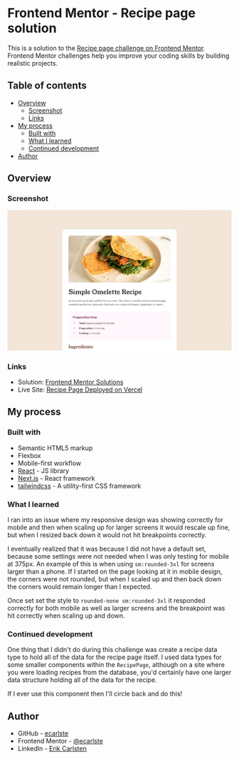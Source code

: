 # Frontend Mentor - Recipe page solution

This is a solution to the [Recipe page challenge on Frontend Mentor](https://www.frontendmentor.io/challenges/recipe-page-KiTsR8QQKm). Frontend Mentor challenges help you improve your coding skills by building realistic projects.

## Table of contents

- [Overview](#overview)
  - [Screenshot](#screenshot)
  - [Links](#links)
- [My process](#my-process)
  - [Built with](#built-with)
  - [What I learned](#what-i-learned)
  - [Continued development](#continued-development)
- [Author](#author)

## Overview

### Screenshot

![Screenshot of Recipe Page Component](../../../public/images/recipe-page-website-screenshot-desktop.png)

### Links

- Solution: [Frontend Mentor Solutions](https://www.frontendmentor.io/profile/ecarlste/solutions)
- Live Site: [Recipe Page Deployed on Vercel](https://learning-tailwind-inky.vercel.app/website-projects/recipe-page)

## My process

### Built with

- Semantic HTML5 markup
- Flexbox
- Mobile-first workflow
- [React](https://reactjs.org/) - JS library
- [Next.js](https://nextjs.org/) - React framework
- [tailwindcss](https://tailwindcss.com/) - A utility-first CSS framework

### What I learned

I ran into an issue where my responsive design was showing correctly for mobile and then when scaling up for larger screens it would rescale up fine, but when I resized back down it would not hit breakpoints correctly.

I eventually realized that it was because I did not have a default set, because some settings were not needed when I was only testing for mobile at 375px. An example of this is when using `sm:rounded-3xl` for screens larger than a phone. If I started on the page looking at it in mobile design, the corners were not rounded, but when I scaled up and then back down the corners would remain longer than I expected.

Once set set the style to `rounded-none sm:rounded-3xl` it responded correctly for both mobile as well as larger screens and the breakpoint was hit correctly when scaling up and down.

### Continued development

One thing that I didn't do during this challenge was create a recipe data type to hold all of the data for the recipe page itself. I used data types for some smaller components within the `RecipePage`, although on a site where you were loading recipes from the database, you'd certainly have one larger data structure holding all of the data for the recipe.

If I ever use this component then I'll circle back and do this!

## Author

- GitHub - [ecarlste](https://github.com/ecarlste)
- Frontend Mentor - [@ecarlste](https://www.frontendmentor.io/profile/ecarlste)
- LinkedIn - [Erik Carlsten](https://www.linkedin.com/in/erikcarlsten)
